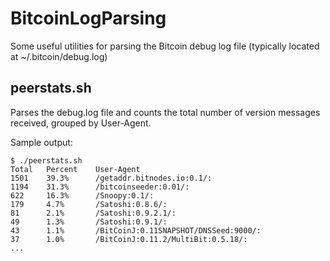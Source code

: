 BitcoinLogParsing
=================

Some useful utilities for parsing the Bitcoin debug log file (typically located at ~/.bitcoin/debug.log)


peerstats.sh
-----------------

Parses the debug.log file and counts the total number of version messages received, grouped by User-Agent.

Sample output:
    
    $ ./peerstats.sh
    Total 	Percent	   User-Agent
    1501  	39.3% 	   /getaddr.bitnodes.io:0.1/:
    1194  	31.3% 	   /bitcoinseeder:0.01/:
    622   	16.3% 	   /Snoopy:0.1/:
    179   	4.7%  	   /Satoshi:0.8.6/:
    81    	2.1%  	   /Satoshi:0.9.2.1/:
    49    	1.3%  	   /Satoshi:0.9.1/:
    43    	1.1%  	   /BitCoinJ:0.11SNAPSHOT/DNSSeed:9000/:
    37    	1.0%  	   /BitCoinJ:0.11.2/MultiBit:0.5.18/:
    ...
